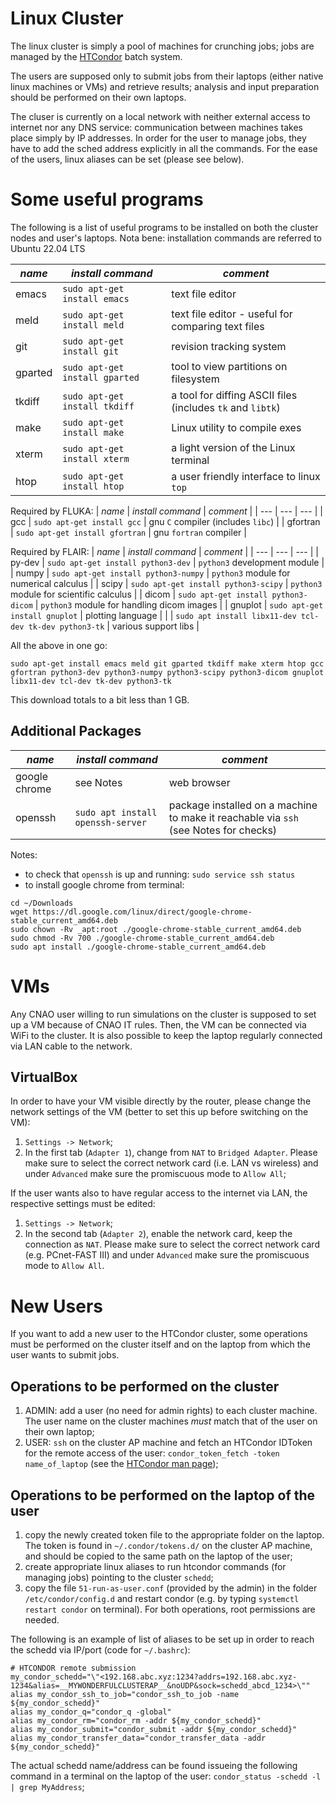 # Linux Cluster
The linux cluster is simply a pool of machines for crunching jobs; jobs are managed by the [HTCondor](https://htcondor.readthedocs.io/en/latest/users-manual/index.html) batch system.

The users are supposed only to submit jobs from their laptops (either native linux machines or VMs) and retrieve results; analysis and input preparation should be performed on their own laptops.

The cluser is currently on a local network with neither external access to internet nor any DNS service: communication between machines takes place simply by IP addresses.
In order for the user to manage jobs, they have to add the sched address explicitly in all the commands.
For the ease of the users, linux aliases can be set (please see below).

# Some useful programs
The following is a list of useful programs to be installed on both the cluster nodes and user's laptops.
Nota bene: installation commands are referred to Ubuntu 22.04 LTS

| *name* | *install command* | *comment* |
| --- | --- | --- |
| emacs | `sudo apt-get install emacs` | text file editor |
| meld | `sudo apt-get install meld` | text file editor - useful for comparing text files |
| git | `sudo apt-get install git` | revision tracking system |
| gparted | `sudo apt-get install gparted` | tool to view partitions on filesystem |
| tkdiff | `sudo apt-get install tkdiff` | a tool for diffing ASCII files (includes `tk` and `libtk`) |
| make | `sudo apt-get install make` | Linux utility to compile exes |
| xterm | `sudo apt-get install xterm` | a light version of the Linux terminal |
| htop | `sudo apt-get install htop` | a user friendly interface to linux `top` |

Required by FLUKA:
| *name* | *install command* | *comment* |
| --- | --- | --- |
| gcc | `sudo apt-get install gcc` | gnu `C` compiler (includes `libc`) |
| gfortran | `sudo apt-get install gfortran` | gnu `fortran` compiler |

Required by FLAIR:
| *name* | *install command* | *comment* |
| --- | --- | --- |
| py-dev | `sudo apt-get install python3-dev` | `python3` development module |
| numpy | `sudo apt-get install python3-numpy` | `python3` module for numerical calculus |
| scipy | `sudo apt-get install python3-scipy` | `python3` module for scientific calculus |
| dicom | `sudo apt-get install python3-dicom` | `python3` module for handling dicom images |
| gnuplot | `sudo apt-get install gnuplot` | plotting language |
|  | `sudo apt install libx11-dev tcl-dev tk-dev python3-tk` | various support libs |

All the above in one go:

```sudo apt-get install emacs meld git gparted tkdiff make xterm htop gcc gfortran python3-dev python3-numpy python3-scipy python3-dicom gnuplot libx11-dev tcl-dev tk-dev python3-tk```

This download totals to a bit less than 1 GB.

## Additional Packages
| *name* | *install command* | *comment* |
| --- | --- | --- |
| google chrome | see Notes | web browser |
| openssh | `sudo apt install openssh-server ` | package installed on a machine to make it reachable via `ssh` (see Notes for checks) |

Notes:
* to check that `openssh` is up and running: `sudo service ssh status`
* to install google chrome from terminal:
```
cd ~/Downloads
wget https://dl.google.com/linux/direct/google-chrome-stable_current_amd64.deb
sudo chown -Rv _apt:root ./google-chrome-stable_current_amd64.deb
sudo chmod -Rv 700 ./google-chrome-stable_current_amd64.deb
sudo apt install ./google-chrome-stable_current_amd64.deb
```

# VMs
Any CNAO user willing to run simulations on the cluster is supposed to set up a VM because of CNAO IT rules.
Then, the VM can be connected via WiFi to the cluster.
It is also possible to keep the laptop regularly connected via LAN cable to the network.

## VirtualBox
In order to have your VM visible directly by the router, please change the network settings of the VM (better to set this up before switching on the VM):
1. `Settings -> Network`;
2. In the first tab (`Adapter 1`), change from `NAT` to `Bridged Adapter`. Please make sure to select the correct network card (i.e. LAN vs wireless) and under `Advanced` make sure the promiscuous mode to `Allow All`;

If the user wants also to have regular access to the internet via LAN, the respective settings must be edited:
1. `Settings -> Network`;
2. In the second tab (`Adapter 2`), enable the network card, keep the connection as `NAT`. Please make sure to select the correct network card (e.g. PCnet-FAST III) and under `Advanced` make sure the promiscuous mode to `Allow All`.

# New Users
If you want to add a new user to the HTCondor cluster, some operations must be performed on the cluster itself and on the laptop from which the user wants to submit jobs.

## Operations to be performed on the cluster
1. ADMIN: add a user (no need for admin rights) to each cluster machine. The user name on the cluster machines *must* match that of the user on their own laptop;
2. USER: `ssh` on the cluster AP machine and fetch an HTCondor IDToken for the remote access of the user: `condor_token_fetch -token name_of_laptop` (see the [HTCondor man page](https://htcondor.readthedocs.io/en/latest/users-manual/submitting-a-remote-job.html));

## Operations to be performed on the laptop of the user
1. copy the newly created token file to the appropriate folder on the laptop. The token is found in `~/.condor/tokens.d/` on the cluster AP machine, and should be copied to the same path on the laptop of the user;
2. create appropriate linux aliases to run htcondor commands (for managing jobs) pointing to the cluster `schedd`;
3. copy the file `51-run-as-user.conf` (provided by the admin) in the folder `/etc/condor/config.d` and restart condor (e.g. by typing `systemctl restart condor` on terminal). For both operations, root permissions are needed.

The following is an example of list of aliases to be set up in order to reach the schedd via IP/port (code for `~/.bashrc`):
```
# HTCONDOR remote submission
my_condor_schedd="\"<192.168.abc.xyz:1234?addrs=192.168.abc.xyz-1234&alias=__MYWONDERFULCLUSTERAP__&noUDP&sock=schedd_abcd_1234>\""
alias my_condor_ssh_to_job="condor_ssh_to_job -name ${my_condor_schedd}"
alias my_condor_q="condor_q -global"
alias my_condor_rm="condor_rm -addr ${my_condor_schedd}"
alias my_condor_submit="condor_submit -addr ${my_condor_schedd}"
alias my_condor_transfer_data="condor_transfer_data -addr ${my_condor_schedd}"
```
The actual schedd name/address can be found issueing the following command in a terminal on the laptop of the user: `condor_status -schedd -l | grep MyAddress`;

